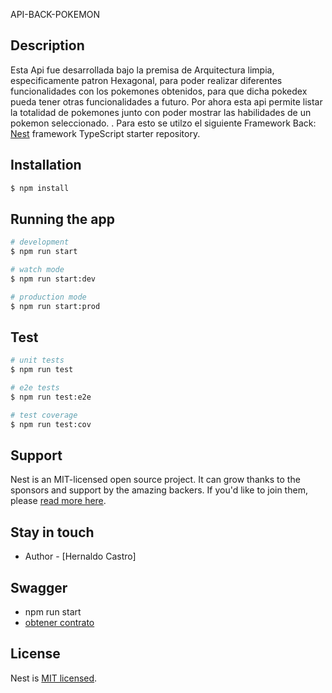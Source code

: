 API-BACK-POKEMON
## Description
Esta Api fue desarrollada bajo la premisa de Arquitectura limpia, especificamente patron Hexagonal, para poder realizar diferentes funcionalidades con los pokemones obtenidos, para que dicha pokedex pueda tener otras funcionalidades a futuro. Por ahora esta api permite listar la totalidad de pokemones junto con poder mostrar las habilidades de un pokemon seleccionado.
.
Para esto se utilzo el siguiente Framework Back:
[Nest](https://github.com/nestjs/nest) framework TypeScript starter repository.

## Installation

```bash
$ npm install
```

## Running the app

```bash
# development
$ npm run start

# watch mode
$ npm run start:dev

# production mode
$ npm run start:prod
```

## Test

```bash
# unit tests
$ npm run test

# e2e tests
$ npm run test:e2e

# test coverage
$ npm run test:cov
```

## Support

Nest is an MIT-licensed open source project. It can grow thanks to the sponsors and support by the amazing backers. If you'd like to join them, please [read more here](https://docs.nestjs.com/support).

## Stay in touch

- Author - [Hernaldo Castro]

## Swagger
- npm run start
- [obtener contrato](http://localhost:3000/api)

## License

Nest is [MIT licensed](LICENSE).
